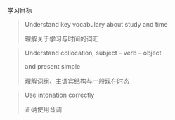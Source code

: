 学习目标

> Understand key vocabulary about study and time
>
> 理解关于学习与时间的词汇

> Understand collocation, subject – verb – object 
>
> and present simple
>
> 理解词组、主谓宾结构与一般现在时态

> Use intonation correctly
>
> 正确使用音调